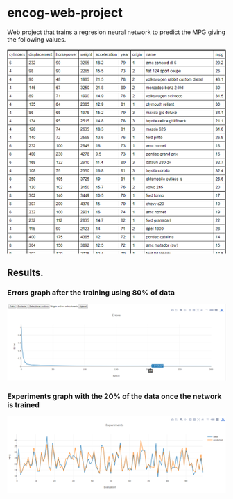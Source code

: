 # encog-web-project

Web project that trains a regresion neural network to predict the 
MPG giving the following values.

![Alt text](images/data.png?raw=true "Data")


## Results.
### Errors graph after the training using 80% of data
![Alt text](images/errors.png?raw=true "Errors")


### Experiments graph with the 20% of the data once the network is trained 
![Alt text](images/experiments.png?raw=true "Experiments")
